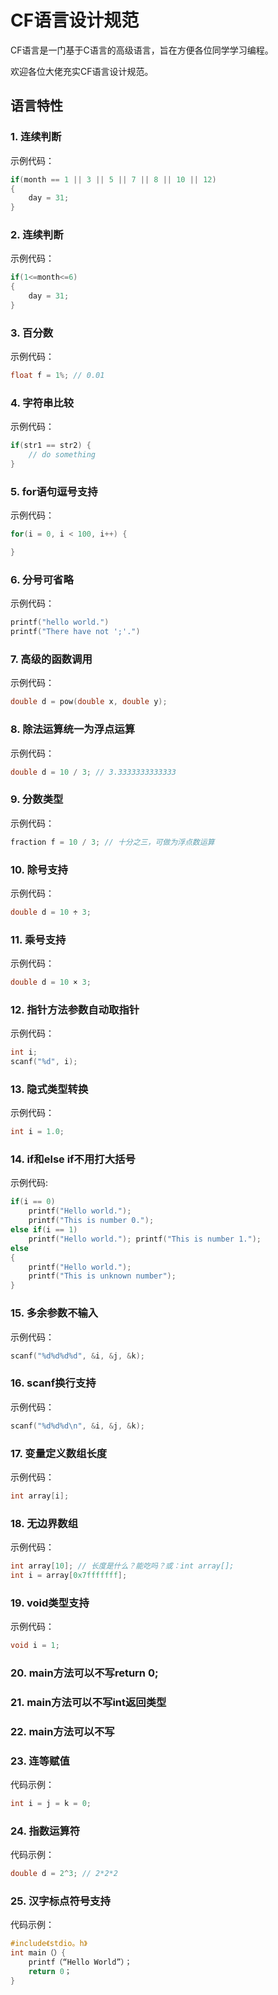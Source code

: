 # CF语言设计规范
CF语言是一门基于C语言的高级语言，旨在方便各位同学学习编程。

欢迎各位大佬充实CF语言设计规范。

## 语言特性

### 1. 连续判断
示例代码：
```c
if(month == 1 || 3 || 5 || 7 || 8 || 10 || 12) 
{
    day = 31;
}
```

### 2. 连续判断
示例代码：
```c
if(1<=month<=6) 
{
    day = 31;
}
```

### 3. 百分数
示例代码：
```c
float f = 1%; // 0.01
```

### 4. 字符串比较
示例代码：
```c
if(str1 == str2) {
    // do something
}
```

### 5. for语句逗号支持
示例代码：
```c
for(i = 0, i < 100, i++) {

}
```

### 6. 分号可省略
示例代码：
```c
printf("hello world.")
printf("There have not ';'.")
```

### 7. 高级的函数调用
示例代码：
```c
double d = pow(double x, double y);
```

### 8. 除法运算统一为浮点运算
示例代码：
```c
double d = 10 / 3; // 3.3333333333333
```

### 9. 分数类型
示例代码：
```c
fraction f = 10 / 3; // 十分之三，可做为浮点数运算
```

### 10. 除号支持
示例代码：
```c
double d = 10 ÷ 3;
``` 

### 11. 乘号支持
示例代码：
```c
double d = 10 × 3;
```

### 12. 指针方法参数自动取指针
示例代码：
```c
int i;
scanf("%d", i);
```

### 13. 隐式类型转换
示例代码：
```c
int i = 1.0;
```

### 14. if和else if不用打大括号
示例代码:
```c
if(i == 0) 
    printf("Hello world.");
    printf("This is number 0.");
else if(i == 1)
    printf("Hello world."); printf("This is number 1.");
else
{
    printf("Hello world.");
    printf("This is unknown number");
}
```

### 15. 多余参数不输入
示例代码：
```c
scanf("%d%d%d%d", &i, &j, &k);
```

### 16. scanf换行支持
示例代码：
```c
scanf("%d%d%d\n", &i, &j, &k);
```

### 17. 变量定义数组长度
示例代码：
```c
int array[i];
```

### 18. 无边界数组
示例代码：
```c
int array[10]; // 长度是什么？能吃吗？或：int array[];
int i = array[0x7fffffff];
```

### 19. void类型支持
示例代码：
```c
void i = 1;
```

### 20. main方法可以不写return 0;

### 21. main方法可以不写int返回类型

### 22. main方法可以不写

### 23. 连等赋值
代码示例：
```c
int i = j = k = 0;
```

### 24. 指数运算符
代码示例：
```c
double d = 2^3; // 2*2*2
```

### 25. 汉字标点符号支持
代码示例：
```c
#include《stdio。h》
int main（）{
    printf（“Hello World”）；
    return 0；
}
```
